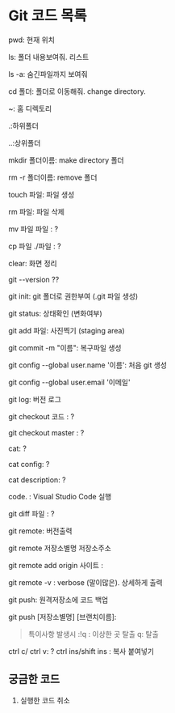 # Git 코드 목록
pwd: 현재 위치

ls: 폴더 내용보여줘. 리스트

ls -a: 숨긴파일까지 보여줘

cd 폴더: 폴더로 이동해줘. change directory.

~: 홈 디렉토리

.:하위폴더

..:상위폴더

mkdir 폴더이름: make directory 폴더

rm -r 폴더이름: remove 폴더

touch 파일: 파일 생성

rm 파일: 파일 삭제

mv 파일 파일 : ?

cp 파일 ./파일 : ?

clear: 화면 정리

git --version ??

git init: git 폴더로 권한부여 (.git 파일 생성)

git status: 상태확인 (변화여부)

git add 파일: 사진찍기 (staging area)

git commit -m "이름": 복구파일 생성

git config --global user.name '이름': 처음 git 생성

git config --global user.email '이메일'

git log: 버전 로그

git checkout 코드 : ?

git checkout master : ?

cat: ?

cat config: ?

cat description: ?

code. : Visual Studio Code 실행

git diff 파일 : ?

git remote: 버전출력

git remote 저장소별명 저장소주소

git remote add origin 사이트 :

git remote -v : verbose (말이많은). 상세하게 출력

git push: 원격저장소에 코드 백업

git push [저장소별명] [브랜치이름]:


> 특이사항 발생시 
:!q : 이상한 곳 탈출
q: 탈출

ctrl c/ ctrl v: ?
ctrl ins/shift ins : 복사 붙여넣기

## 궁금한 코드
1. 실행한 코드 취소